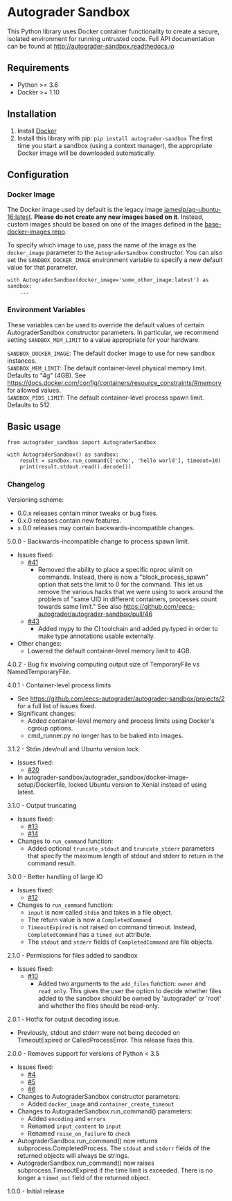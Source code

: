 # Autograder Sandbox

This Python library uses Docker container functionality to create a secure, isolated environment for running untrusted code.
Full API documentation can be found at http://autograder-sandbox.readthedocs.io

## Requirements
- Python >= 3.6
- Docker >= 1.10

## Installation
1. Install [Docker](https://docs.docker.com/engine/installation/)
1. Install this library with pip: `pip install autograder-sandbox`
The first time you start a sandbox (using a context manager), the appropriate Docker image will be downloaded automatically.

## Configuration
### Docker Image
The Docker image used by default is the legacy image [jameslp/ag-ubuntu-16:latest](https://hub.docker.com/r/jameslp/ag-ubuntu-16/). __Please do not create any new images based on it__. Instead, custom images should be based on one of the images defined in the [base-docker-images repo](https://github.com/eecs-autograder/base-docker-images).

To specify which image to use, pass the name of the image as the `docker_image` parameter to the `AutograderSandbox` constructor. You can also set the `SANDBOX_DOCKER_IMAGE` environment variable to specify a new default value for that parameter.

```
with AutograderSandbox(docker_image='some_other_image:latest') as sandbox:
    ...
```

### Environment Variables
These variables can be used to override the default values of certain AutograderSandbox constructor parameters. In particular, we recommend setting `SANDBOX_MEM_LIMIT` to a value appropriate for your hardware.

`SANDBOX_DOCKER_IMAGE`: The default docker image to use for new sandbox instances.\
`SANDBOX_MEM_LIMIT`: The default container-level physical memory limit. Defaults to "4g" (4GB). See https://docs.docker.com/config/containers/resource_constraints/#memory for allowed values.\
`SANDBOX_PIDS_LIMIT`: The default container-level process spawn limit. Defaults to 512.

## Basic usage
```
from autograder_sandbox import AutograderSandbox

with AutograderSandbox() as sandbox:
    result = sandbox.run_command(['echo', 'hello world'], timeout=10)
    print(result.stdout.read().decode())
```

### Changelog
Versioning scheme:
- 0.0.x releases contain minor tweaks or bug fixes.
- 0.x.0 releases contain new features.
- x.0.0 releases may contain backwards-incompatible changes.

5.0.0 - Backwards-incompatible change to process spawn limit.
- Issues fixed:
    - [#41](https://github.com/eecs-autograder/autograder-sandbox/issues/41)
        - Removed the ability to place a specific nproc ulimit on commands.
          Instead, there is now a "block_process_spawn" option that sets the limit to 0 for the command. This let us remove the various hacks that we were using to work around the problem of "same UID in different containers, processes count towards same limit."
          See also https://github.com/eecs-autograder/autograder-sandbox/pull/46
    - [#43](https://github.com/eecs-autograder/autograder-sandbox/issues/43)
        - Added mypy to the CI toolchain and added py.typed in order to make type annotations usable externally.
- Other changes:
    - Lowered the default container-level memory limit to 4GB.

4.0.2 - Bug fix involving computing output size of TemporaryFile vs NamedTemporaryFile.

4.0.1 - Container-level process limits
- See https://github.com/eecs-autograder/autograder-sandbox/projects/2 for a full list of issues fixed.
- Significant changes:
    - Added container-level memory and process limits using Docker's cgroup options.
    - cmd_runner.py no longer has to be baked into images.

3.1.2 - Stdin /dev/null and Ubuntu version lock
- Issues fixed:
    - [#20](https://github.com/eecs-autograder/autograder-sandbox/issues/20)
- In autograder-sandbox/autograder_sandbox/docker-image-setup/Dockerfile, locked Ubuntu version to Xenial instead of using latest.

3.1.0 - Output truncating
- Issues fixed:
    - [#13](https://github.com/eecs280staff/autograder-sandbox/issues/13)
    - [#14](https://github.com/eecs280staff/autograder-sandbox/issues/14)
- Changes to `run_command` function:
    - Added optional `truncate_stdout` and `truncate_stderr` parameters that specify the maximum length of stdout and stderr to return in the command result.

3.0.0 - Better handling of large IO
- Issues fixed:
    - [#12](https://github.com/eecs280staff/autograder-sandbox/issues/12)
- Changes to `run_command` function:
    - `input` is now called `stdin` and takes in a file object.
    - The return value is now a `CompletedCommand`
    - `TimeoutExpired` is not raised on command timeout. Instead, `CompletedCommand` has a `timed_out` attribute.
    - The `stdout` and `stderr` fields of `CompletedCommand` are file objects.

2.1.0 - Permissions for files added to sandbox
- Issues fixed:
    - [#10](https://github.com/eecs280staff/autograder-sandbox/issues/10)
        - Added two arguments to the `add_files` function: `owner` and `read_only`.
          This gives the user the option to decide whether files added to the sandbox should be owned by
          'autograder' or 'root' and whether the files should be read-only.

2.0.1 - Hotfix for output decoding issue.
- Previously, stdout and stderr were not being decoded on TimeoutExpired or CalledProcessError. This release fixes this.

2.0.0 - Removes support for versions of Python < 3.5
- Issues fixed:
    - [#4](/james-perretta/autograder-sandbox/issues/4)
    - [#5](/james-perretta/autograder-sandbox/issues/5)
    - [#6](/james-perretta/autograder-sandbox/issues/6)
- Changes to AutograderSandbox constructor parameters:
    - Added `docker_image` and `container_create_timeout`
- Changes to AutograderSandbox.run_command() parameters:
    - Added `encoding` and `errors`
    - Renamed `input_content` to `input`
    - Renamed `raise_on_failure` to `check`
- AutograderSandbox.run_command() now returns subprocess.CompletedProcess. The `stdout` and `stderr` fields of the returned objects will always be strings.
- AutograderSandbox.run_command() now raises subprocess.TimeoutExpired if the time limit is exceeded. There is no longer a `timed_out` field of the returned object.

1.0.0 - Initial release

